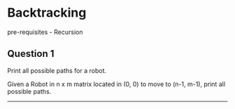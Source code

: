 # Backtracking 
pre-requisites - Recursion 

## Question 1
Print all possible paths for a robot.

Given a Robot in n x m matrix located in (0, 0) to move to (n-1, m-1), print all possible paths.

----
